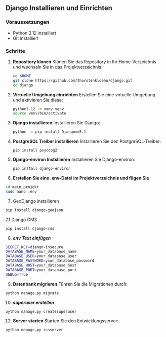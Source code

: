 
## Django Installieren und Einrichten

### Voraussetzungen
- Python 3.12 installiert
- Git installiert

### Schritte

1. **Repository klonen**
   Klonen Sie das Repository in Ihr Home-Verzeichnis und wechseln Sie in das Projektverzeichnis:
   ```bash
   cd $HOME
   git clone https://github.com/thorstenkloehn/django.git
   cd django

2. **Virtuelle Umgebung einrichten**
    Erstellen Sie eine virtuelle Umgebung und aktivieren Sie diese:
    ```bash
    python3.12 -m venv venv
    source venv/bin/activate
    ```
 3. **Django installieren**
    Installieren Sie Django:
    ```bash
    python -m pip install Django==5.1
    ```   
 4. **PostgreSQL Treiber installieren**
    Installieren Sie den PostgreSQL-Treiber:
    ```
    pip install psycopg2
    ```

5. **Django-environ Instsllieren**
    Installieren Sie Django-environ:
    ```bash
    pip install django-environ
    ```
6. **Erstellen Sie eine .env-Datei im Projektverzeichnis und fügen Sie**
```bash
cd mein_projekt
sudo nano .env
```
7. GeoDjango installieren
```bash
pip install django-geojson
```
7.1 Django CMS
```bash
pip install django-cms
```
8.  ***env Text einfügen***
```bash
SECRET_KEY=django-insecure
DATABASE_NAME=your_database_name
DATABASE_USER=your_database_user
DATABASE_PASSWORD=your_database_password
DATABASE_HOST=your_database_host
DATABASE_PORT=your_database_port
DEBUG=True
```
9. **Datenbank migrieren**
Führen Sie die Migrationen durch:
```bash
python manage.py migrate
```
10. ***superuser erstellen***
```bash
python manage.py createsuperuser
```
12. **Server starten**
Starten Sie den Entwicklungsserver:
```bash
python manage.py runserver
```

  
